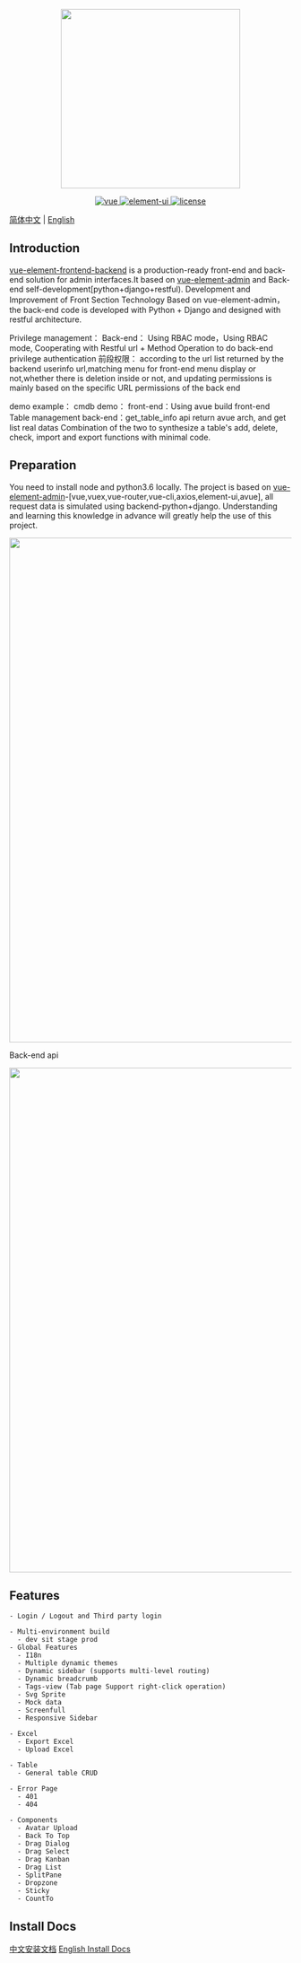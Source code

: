 <p align="center">
  <img width="320" src="https://wpimg.wallstcn.com/ecc53a42-d79b-42e2-8852-5126b810a4c8.svg">
</p>

<p align="center">
  <a href="https://github.com/vuejs/vue">
    <img src="https://img.shields.io/badge/vue-2.5.10-brightgreen.svg" alt="vue">
  </a>
  <a href="https://github.com/ElemeFE/element">
    <img src="https://img.shields.io/badge/element--ui-2.3.2-brightgreen.svg" alt="element-ui">
  </a>
  <a href="https://github.com/PanJiaChen/vue-element-admin/blob/master/LICENSE">
    <img src="https://img.shields.io/github/license/mashape/apistatus.svg" alt="license">
  </a>
</p>

[简体中文](./README_CN.md) | [English](./README.md)

## Introduction

[vue-element-frontend-backend](https://github.com/DevOpsUnionTop/vue-element-frontend-backend) is a production-ready front-end and back-end solution for admin interfaces.It based on [vue-element-admin](https://panjiachen.github.io/vue-element-admin/) and Back-end self-development[python+django+restful). Development and Improvement of Front Section Technology Based on vue-element-admin，the back-end code is developed with Python + Django and designed with restful architecture.

Privilege management：
	Back-end： Using RBAC mode，Using RBAC mode, Cooperating with Restful url + Method Operation to do back-end privilege authentication
	前段权限： according to the url list returned by the backend userinfo url,matching menu for front-end menu display or not,whether there is deletion inside or not, and updating permissions is mainly based on the specific URL permissions of the back end

demo example：
	cmdb demo： 
		front-end：Using avue build front-end Table management
		back-end：get_table_info api return avue arch, and  get list real datas
		Combination of the two to synthesize a table's add, delete, check, import and export functions with minimal code.


## Preparation

You need to install node and python3.6 locally. The project is based on [vue-element-admin](https://github.com/PanJiaChen/vue-element-admin)-[vue,vuex,vue-router,vue-cli,axios,element-ui,avue], all request data is simulated using backend-python+django. Understanding and learning this knowledge in advance will greatly help the use of this project.

 <p align="center">
  <img width="900" src="https://wpimg.wallstcn.com/a5894c1b-f6af-456e-82df-1151da0839bf.png">
</p>
Back-end api
<p align="center">
  <img width="900" src="http://www.bdkyr.com/open_galaxy/static/img/api_docs.png">
</p>

## Features

```
- Login / Logout and Third party login

- Multi-environment build
  - dev sit stage prod
- Global Features
  - I18n
  - Multiple dynamic themes
  - Dynamic sidebar (supports multi-level routing)
  - Dynamic breadcrumb
  - Tags-view (Tab page Support right-click operation)
  - Svg Sprite
  - Mock data
  - Screenfull
  - Responsive Sidebar

- Excel
  - Export Excel
  - Upload Excel

- Table
  - General table CRUD

- Error Page
  - 401
  - 404

- Components
  - Avatar Upload
  - Back To Top
  - Drag Dialog
  - Drag Select
  - Drag Kanban
  - Drag List
  - SplitPane
  - Dropzone
  - Sticky
  - CountTo
```

## Install Docs
[中文安装文档](./INSTALL_CN.md)
[English Install Docs](./INSTALL_EN.md)
